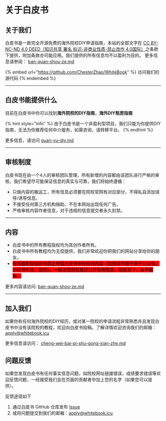 # 关于白皮书



## 关于我们

白皮书是一款完全开源免费的海外院校DIY申请指南，本站的全部文字在 [CC BY-NC-ND 4.0 DEED（知识共享 署名 标识-非商业性质-禁止改作 4.0国际）](https://creativecommons.org/licenses/by-nc-nd/4.0/deed.zh-hant)之条款下提供，附加条款亦可能应用。我们提供的所有信息均不以盈利为目的。 更多信息请参阅： [ban-quan-shou-ze.md](ban-quan-shou-ze.md "mention")

{% embed url="https://github.com/ChesterZhao/WhiteBook" %}
访问我们的源代码
{% endembed %}

***

## 白皮书能提供什么

目前在白皮书中你可以找到**海外院校的DIY指南**，**海外DIY租房指南**

{% hint style="info" %}
由于白皮书是一个非盈利型项目，我们只能为你提供DIY指南，无法为你推荐任何中介服务，如需咨询，请转移平台。
{% endhint %}

更多信息，请访问 [guan-yu-diy.md](guan-yu-diy.md "mention")

***

## 审核制度

白皮书现在由一个4人的审核团队管理，所有新增的内容都由该团队进行严格的审核，我们希望尽可能保证信息的真实与可靠，我们将始终遵循：

* 只做内容的搬运工，所有信息必须要在院校官网有对应部分，不得私自添加误导/诱导信息。
* 不接受任何第三方机构捐助，不在本网站出现任何广告。
* 严格审核内容作者信息，对于违规的信息提交者永久封禁。

***

## 内容

* 白皮书中的所有教程版权均为其创作者所有。
* 白皮书中所有教程均为无偿提供，我们非常欢迎你把我们的网站分享给你的朋友。
* <mark style="background-color:red;">任何盈利型组织均禁止转载白皮书中的任何内容（包括但不限于用于公众号，小红书引流，盈利），一经发现将在首页公开账号信息，昭告天下，永不删除。</mark>

更多内容请访问:  [ban-quan-shou-ze.md](ban-quan-shou-ze.md "mention")

***

## 加入我们

如果你有任何海外院校的DIY经历，或对某一院校的申请流程非常熟悉并且发现白皮书中没有该院校的教程，欢迎向白皮书投稿。了解详情欢迎咨询我们的邮箱：[apply@whitebook.icu](mailto:apply@whitebook.icu)

更多信息请访问： [cheng-wei-bai-pi-shu-gong-xian-zhe.md](cheng-wei-bai-pi-shu-gong-xian-zhe.md "mention")

## 问题反馈

如果您发现白皮书有任何事实信息问题，如院校网址链接错误，成绩要求错误等欢迎反馈问题，一经接受我们会在页面的贡献者中加上您的名字（如果您可以提供）。

反馈途径如下

1. 通过白皮书 GitHub 仓库发布 [Issue](https://github.com/ChesterZhao/WhiteBook/issues)
2. 或将问题提交到我们的邮箱：[apply@whitebook.icu](mailto:apply@whitebook.icu)
